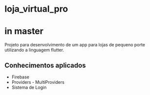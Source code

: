 # loja_virtual_pro

# in master

Projeto para desenvolvimento de um app para lojas de pequeno porte utilizando a linguagem flutter.

## Conhecimentos aplicados

- Firebase
- Providers - MultiProviders
- Sistema de Login

